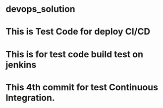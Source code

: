 # devops_solution
# This is Test Code for deploy CI/CD
# This is for test code build test on jenkins
# This 4th commit for test Continuous Integration.

